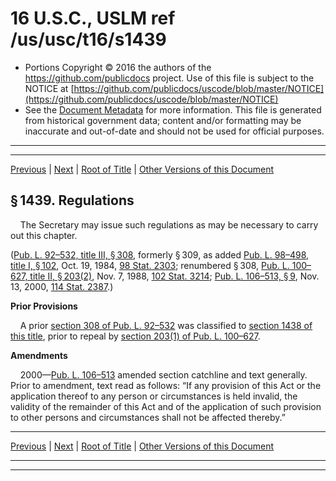 ---
---

# 16 U.S.C., USLM ref /us/usc/t16/s1439

* Portions Copyright © 2016 the authors of the https://github.com/publicdocs project.
  Use of this file is subject to the NOTICE at [https://github.com/publicdocs/uscode/blob/master/NOTICE](https://github.com/publicdocs/uscode/blob/master/NOTICE)
* See the [Document Metadata](././../../../..//README.md) for more information.
  This file is generated from historical government data; content and/or formatting may be inaccurate and out-of-date and should not be used for official purposes.

----------
----------

[Previous](./../../../..//us/usc/t16/ch32/m__us_usc_t16_s1438.md) | [Next](./../../../..//us/usc/t16/ch32/m__us_usc_t16_s1440.md) | [Root of Title](./../../../../) | [Other Versions of this Document](https://publicdocs.github.io/go/links?ns=uslm&ref=%2Fus%2Fusc%2Ft16%2Fs1439)

## § 1439. Regulations

    The Secretary may issue such regulations as may be necessary to carry out this chapter.

([Pub. L. 92–532, title III, § 308][/us/pl/92/532/s308], formerly § 309, as added [Pub. L. 98–498, title I, § 102][/us/pl/98/498/s102], Oct. 19, 1984, [98 Stat. 2303][/us/stat/98/2303]; renumbered § 308, [Pub. L. 100–627, title II, § 203(2)][/us/pl/100/627/s203/2], Nov. 7, 1988, [102 Stat. 3214][/us/stat/102/3214]; [Pub. L. 106–513, § 9][/us/pl/106/513/s9], Nov. 13, 2000, [114 Stat. 2387][/us/stat/114/2387].)

 __Prior Provisions__ 

    A prior [section 308 of Pub. L. 92–532][/us/pl/92/532/s308] was classified to [section 1438 of this title][/us/usc/t16/s1438], prior to repeal by [section 203(1) of Pub. L. 100–627][/us/pl/100/627/s203/1].

 __Amendments__ 

    2000—[Pub. L. 106–513][/us/pl/106/513] amended section catchline and text generally. Prior to amendment, text read as follows: “If any provision of this Act or the application thereof to any person or circumstances is held invalid, the validity of the remainder of this Act and of the application of such provision to other persons and circumstances shall not be affected thereby.”

----------

[Previous](./../../../..//us/usc/t16/ch32/m__us_usc_t16_s1438.md) | [Next](./../../../..//us/usc/t16/ch32/m__us_usc_t16_s1440.md) | [Root of Title](./../../../../) | [Other Versions of this Document](https://publicdocs.github.io/go/links?ns=uslm&ref=%2Fus%2Fusc%2Ft16%2Fs1439)

----------
----------

[/us/pl/92/532/s308]: https://publicdocs.github.io/go/links?ns=uslm&ref=%2Fus%2Fpl%2F92%2F532%2Fs308
[/us/pl/98/498/s102]: https://publicdocs.github.io/go/links?ns=uslm&ref=%2Fus%2Fpl%2F98%2F498%2Fs102
[/us/stat/98/2303]: https://publicdocs.github.io/go/links?ns=uslm&ref=%2Fus%2Fstat%2F98%2F2303
[/us/pl/100/627/s203/2]: https://publicdocs.github.io/go/links?ns=uslm&ref=%2Fus%2Fpl%2F100%2F627%2Fs203%2F2
[/us/stat/102/3214]: https://publicdocs.github.io/go/links?ns=uslm&ref=%2Fus%2Fstat%2F102%2F3214
[/us/pl/106/513/s9]: https://publicdocs.github.io/go/links?ns=uslm&ref=%2Fus%2Fpl%2F106%2F513%2Fs9
[/us/stat/114/2387]: https://publicdocs.github.io/go/links?ns=uslm&ref=%2Fus%2Fstat%2F114%2F2387
[/us/pl/92/532/s308]: https://publicdocs.github.io/go/links?ns=uslm&ref=%2Fus%2Fpl%2F92%2F532%2Fs308
[/us/usc/t16/s1438]: https://publicdocs.github.io/go/links?ns=uslm&ref=%2Fus%2Fusc%2Ft16%2Fs1438
[/us/pl/100/627/s203/1]: https://publicdocs.github.io/go/links?ns=uslm&ref=%2Fus%2Fpl%2F100%2F627%2Fs203%2F1
[/us/pl/106/513]: https://publicdocs.github.io/go/links?ns=uslm&ref=%2Fus%2Fpl%2F106%2F513


